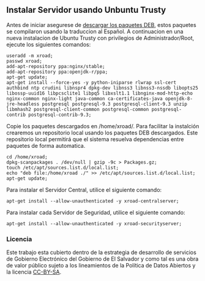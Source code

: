 ## Instalar Servidor usando Unbuntu Trusty

Antes de iniciar asegurese de [descargar los paquetes DEB](http://tenoli.gobiernoelectronico.gob.sv/debs/), estos paquetes se compilaron usando la traduccion al Español. A continuacion en una nueva instalacion de Ubuntu Trusty con privilegios de Administrador/Root, ejecute los siguientes comandos:
```
useradd -m xroad;    
passwd xroad;
add-apt-repository ppa:nginx/stable;
add-apt-repository ppa:openjdk-r/ppa;
apt-get update;
apt-get install --force-yes -y python-iniparse rlwrap ssl-cert authbind ntp crudini libnspr4 dpkg-dev libnss3 libnss3-nssdb libopts25 libossp-uuid16 libpcsclite1 libpq5 libxslt1.1 libnginx-mod-http-echo nginx-common nginx-light java-common ca-certificates-java openjdk-8-jre-headless postgresql postgresql-9.3 postgresql-client-9.3 unzip libmhash2 postgresql-client-common postgresql-common postgresql-contrib postgresql-contrib-9.3;
```

Copie los paquetes descargados en /home/xroad/.  Para facilitar la instalción crearemos un repositorio local usando los paquetes DEB descargados. Este repositorio local permitirá que el sistema resuelva dependencias entre paquetes de forma automatica.
 
 ```
 cd /home/xroad;
 dpkg-scanpackages . /dev/null | gzip -9c > Packages.gz;
 touch /etc/apt/sources.list.d/local.list;
 echo "deb file:/home/xroad ./" >> /etc/apt/sources.list.d/local.list; 
 apt-get update;
  ````

Para instalar el Servidor Central, utilice el siguiente comando:
```
apt-get install --allow-unauthenticated -y xroad-centralserver;
```
Para instalar cada Servidor de Seguridad, utilice el siguiente comando:
```
apt-get install --allow-unauthenticated -y xroad-securityserver;
```

### Licencia

Este trabajo esta cubierto dentro de la estrategia de desarrollo de servicios de Gobierno Electrónico del Gobierno de El Salvador y como tal es una obra de valor público sujeto a los lineamientos de la Política de Datos Abiertos y la licencia [CC-BY-SA](https://creativecommons.org/licenses/by-sa/3.0/deed.es).  